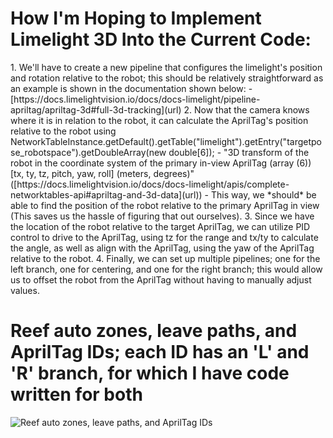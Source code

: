 <h1> How I'm Hoping to Implement Limelight 3D Into the Current Code:</h1>
1. We'll have to create a new pipeline that configures the limelight's position and rotation relative to the robot; this should be relatively straightforward as an example is shown in the documentation shown below:
  - [https://docs.limelightvision.io/docs/docs-limelight/pipeline-apriltag/apriltag-3d#full-3d-tracking](url)
2. Now that the camera knows where it is in relation to the robot, it can calculate the AprilTag's position relative to the robot using 
      NetworkTableInstance.getDefault().getTable("limelight").getEntry("targetpose_robotspace").getDoubleArray(new double[6]);
        - "3D transform of the robot in the coordinate system of the primary in-view AprilTag (array (6)) [tx, ty, tz, pitch, yaw, roll] (meters, degrees)" ([https://docs.limelightvision.io/docs/docs-limelight/apis/complete-networktables-api#apriltag-and-3d-data](url))
  - This way, we *should* be able to find the position of the robot relative to the primary AprilTag in view (This saves us the hassle of figuring that out ourselves).
3. Since we have the location of the robot relative to the target AprilTag, we can utilize PID control to drive to the AprilTag, using tz for the range and tx/ty to calculate the angle, as well as align with the AprilTag, using the yaw of the AprilTag relative to the robot.
4. Finally, we can set up multiple pipelines; one for the left branch, one for centering, and one for the right branch; this would allow us to offset the robot from the AprilTag without having to manually adjust values.

<h1>Reef auto zones, leave paths, and AprilTag IDs; each ID has an 'L' and 'R' branch, for which I have code written for both </h1>

![Reef auto zones, leave paths, and AprilTag IDs](https://github.com/user-attachments/assets/e69f752e-a2b8-45d5-b349-b5c5bb180dea)
